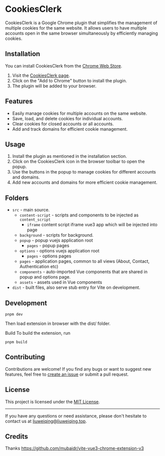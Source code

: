 # CookiesClerk

CookiesClerk is a Google Chrome plugin that simplifies the management of multiple cookies for the same website. It allows users to have multiple accounts open in the same browser simultaneously by efficiently managing cookies.

## Installation

You can install CookiesClerk from the [Chrome Web Store](link-to-chrome-web-store).

1. Visit the [CookiesClerk page](link-to-chrome-web-store).
2. Click on the "Add to Chrome" button to install the plugin.
3. The plugin will be added to your browser.

## Features

- Easily manage cookies for multiple accounts on the same website.
- Save, load, and delete cookies for individual accounts.
- Clear cookies for closed accounts or all accounts.
- Add and track domains for efficient cookie management.

## Usage

1. Install the plugin as mentioned in the installation section.
2. Click on the CookiesClerk icon in the browser toolbar to open the popup.
3. Use the buttons in the popup to manage cookies for different accounts and domains.
4. Add new accounts and domains for more efficient cookie management.


## Folders

- `src` - main source.
  - `content-script` - scripts and components to be injected as `content_script`
    -  `iframe` content script iframe vue3 app which will be injected into page
  - `background` - scripts for background.
  - `popup` - popup vuejs application root
    - `pages` - popup pages
  - `options` - options vuejs application root
    - `pages` - options pages
  - `pages` - application pages, common to all views (About, Contact, Authentication etc)
  - `components` - auto-imported Vue components that are shared in popup and options page.
  - `assets` - assets used in Vue components
- `dist` - built files, also serve stub entry for Vite on development.
## Development
```
pnpm dev
```
Then load extension in browser with the dist/ folder.

Build
To build the extension, run
```
pnpm build
```

## Contributing
    
Contributions are welcome! If you find any bugs or want to suggest new features, feel free to [create an issue](https://github.com/14790897/CookiesClerk/issues) or submit a pull request.

## License

This project is licensed under the [MIT License](./LICENSE).

---

If you have any questions or need assistance, please don't hesitate to contact us at [liuweiqing@liuweiqing.top](mailto:liuweiqing@liuweiqing.top).

## Credits
Thanks https://github.com/mubaidr/vite-vue3-chrome-extension-v3
